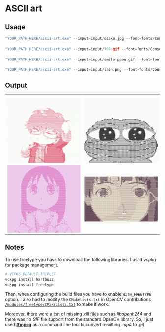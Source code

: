 # ASCII art

## Usage

```c++
"YOUR_PATH_HERE/ascii-art.exe" --input=input/osaka.jpg --font=fonts/Consolas.ttf --output=output/osaka.jpg --background=#edcaeb --color=#db6bbc

"YOUR_PATH_HERE/ascii-art.exe" --input=input/707.gif --font=fonts/Consolas.ttf --output=output/707.mp4 --color=#e63959

"YOUR_PATH_HERE/ascii-art.exe" --input=input/smile-pepe.gif --font=fonts/Consolas.ttf --output=output/smile-pepe.mp4

"YOUR_PATH_HERE/ascii-art.exe" --input=input/lain.png --font=fonts/Consolas.ttf --output=output/lain.png --background=#ede6d1 --color=#3d1d38
```

## Output

|                 |                 |
|:---------------:|:---------------:|
| ![707](output/707.gif) | ![pepe](output/smile-pepe.gif) |
| ![osaka](output/osaka.jpg) | ![lain](output/lain.png) |
## Notes

To use freetype you have to download the following libraries. I used *vcpkg* for package management.

```bash
# VCPKG_DEFAULT_TRIPLET
vckpg install harfbuzz 
vckpg install freetype
```

Then, when configuring the build files you have to enable ```WITH_FREETYPE``` option. I also had to modify the ```CMakeLists.txt```  in OpenCV contributions [```/modules/freetype/CMakeLists.txt```](https://gist.github.com/UnaNancyOwen/14c72a3f10a46d41c359ab6ea307a1d2) to make it work.

Moreover, there were a ton of missing .dll files such as *libopenh264* and there was no *GIF* file support from the standard OpenCV library. So, I just used [**ffmpeg**](https://ffmpeg.org/download.html) as a command line tool to convert resulting *.mp4* to *.gif*.
